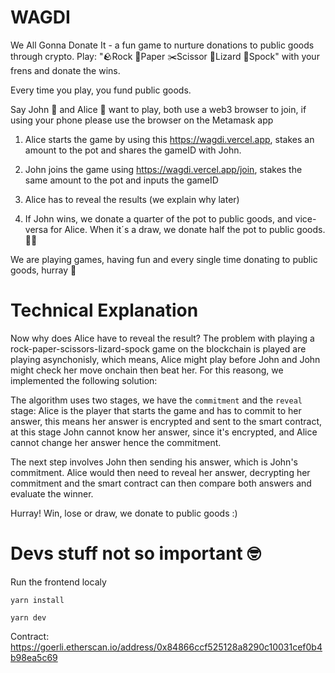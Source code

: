 # WAGDI

We All Gonna Donate It - a fun game to nurture donations to public goods through crypto. Play: "🪨Rock 📜Paper ✂️Scissor 🦎Lizard 🖖Spock" with your frens and donate the wins.

Every time you play, you fund public goods. 

Say John 🕺 and Alice 💃 want to play, both use a web3 browser to join, if using your phone please use the browser on the Metamask app

1. Alice starts the game by using this https://wagdi.vercel.app, stakes an amount to the pot and shares the gameID with John.

2. John joins the game using https://wagdi.vercel.app/join, stakes the same amount to the pot and inputs the gameID

3. Alice has to reveal the results (we explain why later)

4. If John wins, we donate a quarter of the pot to public goods, and vice-versa for Alice. When it´s a draw, we donate half the pot to public goods. 👼👼

We are playing games, having fun and every single time donating to public goods, hurray 🎉


# Technical Explanation 
Now why does Alice have to reveal the result?
The problem with playing a rock-paper-scissors-lizard-spock game on the blockchain is played are playing asynchonisly, which means, Alice might play before John and John might check her move onchain then beat her. For this reasong, we implemented the following solution:

The algorithm uses two stages, we have the `commitment` and the `reveal` stage:
Alice is the player that starts the game and has to commit to her answer, this means her answer is encrypted and sent to the smart contract, at this stage John cannot know her answer, since it's encrypted, and Alice cannot change her answer hence the commitment.

The next step involves John then sending his answer, which is John's commitment.
Alice would then need to reveal her answer, decrypting her commitment and the smart contract can then compare both answers and evaluate the winner.

Hurray! Win, lose or draw, we donate to public goods :)


# Devs stuff not so important 🤓
Run the frontend localy
```
yarn install

yarn dev
```

Contract:
https://goerli.etherscan.io/address/0x84866ccf525128a8290c10031cef0b4b98ea5c69 
